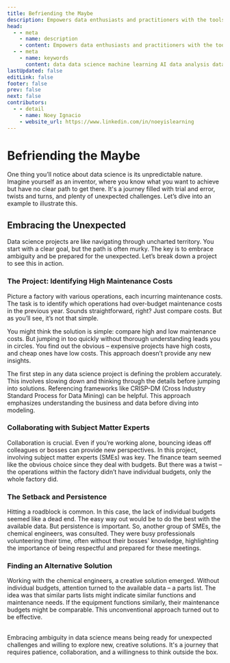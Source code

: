 ```yaml
---
title: Befriending the Maybe
description: Empowers data enthusiasts and practitioners with the tools and knowledge to unlock the potential of data.
head:
  - - meta
    - name: description
    - content: Empowers data enthusiasts and practitioners with the tools and knowledge to unlock the potential of data.
  - - meta
    - name: keywords
      content: data data science machine learning AI data analysis data-driven data enthusiasts data practitioners
lastUpdated: false
editLink: false
footer: false
prev: false
next: false
contributors:
  - - detail
    - name: Noey Ignacio
    - website_url: https://www.linkedin.com/in/noeyislearning
---
```


# Befriending the Maybe

One thing you’ll notice about data science is its unpredictable nature. Imagine yourself as an inventor, where you know what you want to achieve but have no clear path to get there. It's a journey filled with trial and error, twists and turns, and plenty of unexpected challenges. Let’s dive into an example to illustrate this.

## Embracing the Unexpected

Data science projects are like navigating through uncharted territory. You start with a clear goal, but the path is often murky. The key is to embrace ambiguity and be prepared for the unexpected. Let’s break down a project to see this in action.

### The Project: Identifying High Maintenance Costs

Picture a factory with various operations, each incurring maintenance costs. The task is to identify which operations had over-budget maintenance costs in the previous year. Sounds straightforward, right? Just compare costs. But as you’ll see, it’s not that simple.

You might think the solution is simple: compare high and low maintenance costs. But jumping in too quickly without thorough understanding leads you in circles. You find out the obvious – expensive projects have high costs, and cheap ones have low costs. This approach doesn’t provide any new insights.

The first step in any data science project is defining the problem accurately. This involves slowing down and thinking through the details before jumping into solutions. Referencing frameworks like CRISP-DM (Cross Industry Standard Process for Data Mining) can be helpful. This approach emphasizes understanding the business and data before diving into modeling.

### Collaborating with Subject Matter Experts

Collaboration is crucial. Even if you’re working alone, bouncing ideas off colleagues or bosses can provide new perspectives. In this project, involving subject matter experts (SMEs) was key. The finance team seemed like the obvious choice since they deal with budgets. But there was a twist – the operations within the factory didn’t have individual budgets, only the whole factory did.

### The Setback and Persistence

Hitting a roadblock is common. In this case, the lack of individual budgets seemed like a dead end. The easy way out would be to do the best with the available data. But persistence is important. So, another group of SMEs, the chemical engineers, was consulted. They were busy professionals volunteering their time, often without their bosses' knowledge, highlighting the importance of being respectful and prepared for these meetings.

### Finding an Alternative Solution

Working with the chemical engineers, a creative solution emerged. Without individual budgets, attention turned to the available data – a parts list. The idea was that similar parts lists might indicate similar functions and maintenance needs. If the equipment functions similarly, their maintenance budgets might be comparable. This unconventional approach turned out to be effective.

<br />
Embracing ambiguity in data science means being ready for unexpected challenges and willing to explore new, creative solutions. It's a journey that requires patience, collaboration, and a willingness to think outside the box.
